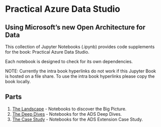 # Practical Azure Data Studio
## Using Microsoft’s new Open Architecture for Data

This collection of Jupyter Notebooks (.ipynb) provides code supplements for the book: Practical Azure Data Studio.

Each notebook is designed to check for its own dependencies.

NOTE: Currently the intra book hyperlinks do not work if this Jupyter Book is hosted on a file share. To use the intra book hyperlinks please copy the book locally.

## Parts

1. [The Landscape](landscape/readme.md) - Notebooks to discover the Big Picture.
1. [The Deep Dives](deep_dive/readme.md) - Notebooks for the ADS Deep Dives.
1. [The Case Study](case_study/readme.md) - Notebooks for the ADS Extension Case Study.